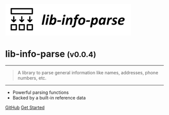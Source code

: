 <!-- _coverpage.md -->

![logo](media/lib-info-parse-banner.png)

# lib-info-parse <small>(v0.0.4)</small>

<hr>

> A library to parse general information like names, addresses, phone numbers, etc.

<hr>

- Powerful parsing functions
- Backed by a built-in reference data

[GitHub](https://github.com/liquicode/lib-info-parse)
[Get Started](external/readme.md)


<!-- background image -->
<!-- ![]() -->

<!-- background color -->
<!-- ![color](#cceeff) -->
<!-- ![color](#2980B9) -->
